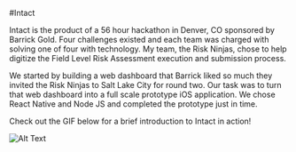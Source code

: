 #Intact

Intact is the product of a 56 hour hackathon in Denver, CO sponsored by Barrick Gold. Four challenges existed and each team was charged with solving one of four with technology. My team, the Risk Ninjas, chose to help digitize the Field Level Risk Assessment execution and submission process.


We started by building a web dashboard that Barrick liked so much they invited the Risk Ninjas to Salt Lake City for round two. Our task was to turn that web dashboard into a full scale prototype iOS application. We chose React Native and Node JS and completed the prototype just in time.


Check out the GIF below for a brief introduction to Intact in action!

![Alt Text](https://s3-us-west-2.amazonaws.com/mgx-photos/intact.gif)